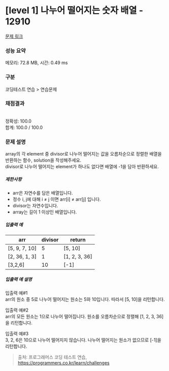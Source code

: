 # [level 1] 나누어 떨어지는 숫자 배열 - 12910 

[문제 링크](https://school.programmers.co.kr/learn/courses/30/lessons/12910) 

### 성능 요약

메모리: 72.8 MB, 시간: 0.49 ms

### 구분

코딩테스트 연습 > 연습문제

### 채점결과

<br/>정확성: 100.0<br/>합계: 100.0 / 100.0

### 문제 설명

<p>array의 각 element 중 divisor로 나누어 떨어지는 값을 오름차순으로 정렬한 배열을 반환하는 함수, solution을 작성해주세요.<br>
divisor로 나누어 떨어지는 element가 하나도 없다면 배열에 -1을 담아 반환하세요. </p>

<h5>제한사항</h5>

<ul>
<li>arr은 자연수를 담은 배열입니다.</li>
<li>정수 i, j에 대해 i ≠ j 이면 arr[i] ≠ arr[j] 입니다.</li>
<li>divisor는 자연수입니다.</li>
<li>array는 길이 1 이상인 배열입니다.</li>
</ul>

<h5>입출력 예</h5>
<table class="table">
        <thead><tr>
<th>arr</th>
<th>divisor</th>
<th>return</th>
</tr>
</thead>
        <tbody><tr>
<td>[5, 9, 7, 10]</td>
<td>5</td>
<td>[5, 10]</td>
</tr>
<tr>
<td>[2, 36, 1, 3]</td>
<td>1</td>
<td>[1, 2, 3, 36]</td>
</tr>
<tr>
<td>[3,2,6]</td>
<td>10</td>
<td>[-1]</td>
</tr>
</tbody>
      </table>
<h5>입출력 예 설명</h5>

<p>입출력 예#1<br>
arr의 원소 중 5로 나누어 떨어지는 원소는 5와 10입니다. 따라서 [5, 10]을 리턴합니다.</p>

<p>입출력 예#2<br>
arr의 모든 원소는 1으로 나누어 떨어집니다. 원소를 오름차순으로 정렬해 [1, 2, 3, 36]을 리턴합니다.</p>

<p>입출력 예#3<br>
3, 2, 6은 10으로 나누어 떨어지지 않습니다. 나누어 떨어지는 원소가 없으므로 [-1]을 리턴합니다.</p>


> 출처: 프로그래머스 코딩 테스트 연습, https://programmers.co.kr/learn/challenges